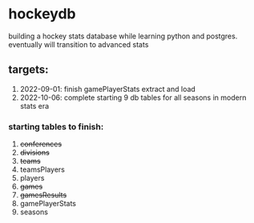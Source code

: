 # hockeydb

building a hockey stats database while learning python and postgres. eventually will transition to advanced stats

## targets:

1. 2022-09-01: finish gamePlayerStats extract and load
2. 2022-10-06: complete starting 9 db tables for all seasons in modern stats era

### starting tables to finish:

1. ~~conferences~~ 
2. ~~divisions~~
3. ~~teams~~
4. teamsPlayers
5. players
6. ~~games~~
7. ~~gamesResults~~
8. gamePlayerStats
9. seasons
